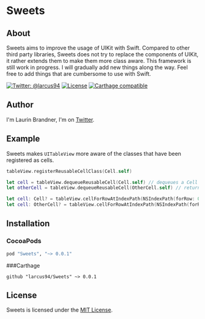 # Sweets

## About
Sweets aims to improve the usage of UIKit with Swift. Compared to other third party libraries, Sweets does not try to replace the components of UIKit, it rather extends them to make them more class aware.
This framework is still work in progress. I will gradually add new things along the way. Feel free to add things that are cumbersome to use with Swift.

[![Twitter: @larcus94](https://img.shields.io/badge/contact-@larcus94-blue.svg?style=flat)](https://twitter.com/larcus94)
[![License](http://img.shields.io/badge/license-MIT-green.svg?style=flat)](https://github.com/larcus94/Sweets/blob/master/LICENSE)
[![Carthage compatible](https://img.shields.io/badge/Carthage-compatible-4BC51D.svg?style=flat)](https://github.com/Carthage/Carthage)

## Author
I'm Laurin Brandner, I'm on [Twitter](https://twitter.com/larcus94).

## Example

Sweets makes `UITableView` more aware of the classes that have been registered as cells. 
```swift
tableView.registerReusableCellClass(Cell.self)

let cell = tableView.dequeueReusableCell(Cell.self) // dequeues a Cell instance
let otherCell = tableView.dequeueReusableCell(OtherCell.self) // returns nil

let cell: Cell? = tableView.cellForRowAtIndexPath(NSIndexPath(forRow: 0, inSection: 0)) // returns a Cell instance
let cell: OtherCell? = tableView.cellForRowAtIndexPath(NSIndexPath(forRow: 0, inSection: 0)) // returns nil
```

## Installation

### CocoaPods
```ruby
pod "Sweets", "~> 0.0.1"
```

###Carthage
```objc
github "larcus94/Sweets" ~> 0.0.1
```

## License
Sweets is licensed under the [MIT License](http://opensource.org/licenses/mit-license.php).
